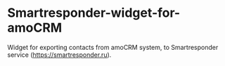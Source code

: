 # Smartresponder-widget-for-amoCRM
Widget for exporting contacts from amoCRM system, to Smartresponder service (https://smartresponder.ru). 
